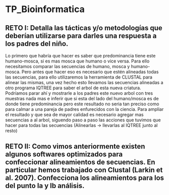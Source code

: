 # TP_Bioinformatica


## RETO I: Detalla las tácticas y/o metodologías que deberían utilizarse para darles una respuesta a los padres del niño.

Lo primero que habría que hacer es saber que predominancia tiene este humano-mosca, si es mas mosca que humano o vice versa. Para ello necesitamos comparar las secuencias de humano, mosca y humano-mosca. Pero antes que hacer eso es necesario que estén alineadas todas las secuencias, para ello utilizaremos la herramienta de CLUSTAL para alinear las mismas, una vez hecho esto llevamos las secuencias alineadas a otro programa IQTREE para saber el arbol de esta nueva criatura. Podríamos parar ahí y mostrarle a los padres este nuevo arbol con tres muestras nada mas e inferir que si esta del lado del humano/mosca es de donde tiene predominancia pero este resultado no seria tan preciso como para calmar a una pareja de padres enfurecidos con la ciencia. Para ampliar el resultado y que sea de mayor calidad es necesario agregar mas secuencias a al arbol, siguendo paso a paso las acciones que tuvimos que hacer para todas las secuencias (Alinearlas -> llevarlas al IQTREE junto al resto)

## RETO II: Como vimos anteriormente existen algunos softwares optimizados para confeccionar alineamientos de secuencias. En particular hemos trabajado con Clustal (Larkin et al. 2007). Confecciona los alineamientos para los del punto Ia y Ib análisis.

